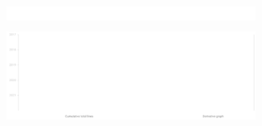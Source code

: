 ## <img src="https://raw.githubusercontent.com/romdotdog/readme-scroller/main/scroller.svg" />

<img src="https://raw.githubusercontent.com/romdotdog/readme/main/generated/lines.svg" />
